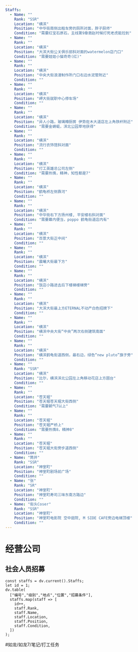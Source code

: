 ```yaml
---
Staffs:
  - Name: ""
    Rank: "SSR"
    Location: "横滨"
    Position: "中华街南侧出租车旁的厕所对面，胖子厨师"
    Condition: "需要红宝石原石，主线第9章救赵时候打死老虎能捡到"
  - Name: ""
    Rank: ""
    Location: "横滨"
    Position: "大滨大街公关俱乐部斜对面的watermelon店门口"
    Condition: "需要娃娃小猫奇奇(红)"
  - Name: ""
    Rank: ""
    Location: "横滨"
    Position: "中央大街浪漫制作所门口右边水泥管附近"
    Condition: ""
  - Name: ""
    Rank: ""
    Location: "横滨"
    Position: "岬大街就职中心停车场"
    Condition: ""
  - Name: ""
    Rank: ""
    Location: "横滨"
    Position: "异人小路，玻璃樽厨房 伊势佐木大道店左上角铁杆附近"
    Condition: "需要金蜻蜓，滨北公园草地获得"
  - Name: ""
    Rank: ""
    Location: "横滨"
    Position: "流行衣饰馆斜对面"
    Condition: ""
  - Name: ""
    Rank: ""
    Location: "横滨"
    Position: "打工英雄总公司左侧"
    Condition: "需要热情，精神，知性都是7"
  - Name: ""
    Rank: ""
    Location: "横滨"
    Position: "鹤龟桥左侧靠河"
    Condition: ""
  - Name: ""
    Rank: ""
    Location: "横滨"
    Position: "中华街右下方扬州楼, 平安楼右斜对面"
    Condition: "需要幕内便当，poppo 鹤龟街道店内有"
  - Name: ""
    Rank: ""
    Location: "横滨"
    Position: "百景大街正中间"
    Condition: ""
  - Name: ""
    Rank: ""
    Location: "横滨"
    Position: "晨曦大街最下方"
    Condition: ""
  - Name: ""
    Rank: ""
    Location: "横滨"
    Position: "饭店小路进去后下楼梯楼梯旁"
    Condition: ""
  - Name: ""
    Rank: ""
    Location: "横滨"
    Position: "大滨大街最上方ETERNAL不动产白色招牌下"
    Condition: ""
  - Name: ""
    Rank: ""
    Location: "横滨"
    Position: "横滨中央大街“中央”两次右侧建筑南面"
    Condition: ""
  - Name: ""
    Rank: ""
    Location: "横滨"
    Position: "横滨鹤龟街道西侧，最右边，绿色“new pluto”旗子旁"
    Condition: ""
  - Name: ""
    Rank: "SSR"
    Location: "横滨"
    Position: "比尔，横滨滨北公园左上角移动花店上方圆台"
    Condition: ""
  - Name: ""
    Rank: ""
    Location: "苍天堀"
    Position: "苍天堀苍天堀大街西侧"
    Condition: "需要朝气7以上"
  - Name: ""
    Rank: ""
    Location: "苍天堀"
    Position: "苍天堀严桥上"
    Condition: "需要热情8，精神8"
  - Name: ""
    Rank: ""
    Location: "苍天堀"
    Position: "苍天堀大街旁步道西侧"
    Condition: ""
  - Name: "筒井"
    Rank: "SSR"
    Location: "神室町"
    Position: "神室町剧场前广场"
    Condition: ""
  - Name: "张"
    Rank: "SR"
    Location: "神室町"
    Position: "神室町寿司三味东南方路边"
    Condition: ""
  - Name: "街头Coser"
    Rank: "SSR"
    Location: "神室町"
    Position: "神室町电影院 空中庭院, M SIDE CAFE旁边电梯顶楼"
    Condition: ""
---
```

# 经营公司
## 社会人员招募
```dataviewjs
const staffs = dv.current().Staffs;
let id = 1;
dv.table(
  ["编号","级别","地点","位置","招募条件"],
  staffs.map(staff => [
    id++,
    staff.Rank,
    staff.Name,
    staff.Location,
    staff.Position,
    staff.Condition,
  ])
);
```

#如龙/如龙7/笔记/打工任务 